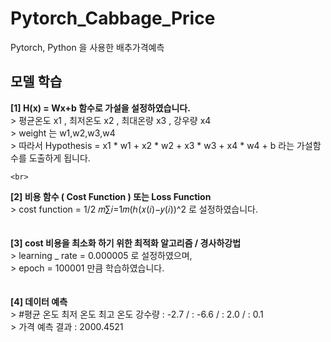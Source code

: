 # Pytorch_Cabbage_Price
Pytorch, Python 을 사용한 배추가격예측

## 모델 학습 <br>
**[1] H(x) = Wx+b  함수로 가설을 설정하였습니다.**  <br>
    > 평균온도 x1 , 최저온도 x2 , 최대온량 x3 , 강우량 x4<br>
    > weight 는 w1,w2,w3,w4 <br>
    > 따라서 Hypothesis = x1 * w1 + x2 * w2 + x3 * w3 + x4 * w4 + b 라는 가설함수를 도출하게 됩니다.<br>
   
    <br>
**[2] 비용 함수 ( Cost Function ) 또는 Loss Function** <br>
    > cost function = 1/2 𝑚∑𝑖=1𝑚(ℎ(𝑥(𝑖)−𝑦(𝑖))^2 로 설정하였습니다. <br>
    <br>
    <br>
**[3] cost 비용을 최소화 하기 위한 최적화 알고리즘 / 경사하강법** <br>
    > learning _ rate = 0.000005 로 설정하였으며,<br>
    > epoch = 100001 만큼 학습하였습니다.<br>
    <br>
    <br>
**[4] 데이터 예측**<br>
    > #평균 온도 최저 온도 최고 온도 강수량 : -2.7 / : -6.6 / : 2.0 / : 0.1<br>
    > 가격 예측 결과  : 2000.4521 <br>
    
